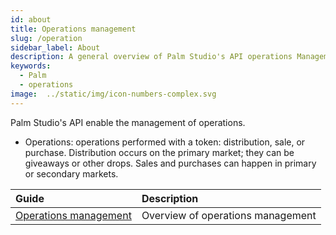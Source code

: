 ```yaml
---
id: about
title: Operations management
slug: /operation
sidebar_label: About
description: A general overview of Palm Studio's API operations Management
keywords:
  - Palm
  - operations
image:  ../static/img/icon-numbers-complex.svg
---
```


Palm Studio's API enable the management of operations.

* Operations: operations performed with a token: distribution, sale, or purchase. Distribution occurs on the primary market; they can be giveaways or other drops. Sales and purchases can happen in primary or secondary markets.

| Guide | Description |
|:------|:------------|
| [Operations management](operation/management) | Overview of operations management |
